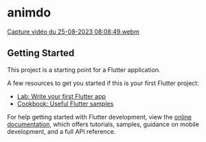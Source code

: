 # animdo

[Capture vidéo du 25-08-2023 08:08:49.webm](https://github.com/sudo-001/animdo/assets/81199537/a0653d88-e080-47bd-b509-9607ff5587fa)


## Getting Started

This project is a starting point for a Flutter application.

A few resources to get you started if this is your first Flutter project:

- [Lab: Write your first Flutter app](https://docs.flutter.dev/get-started/codelab)
- [Cookbook: Useful Flutter samples](https://docs.flutter.dev/cookbook)

For help getting started with Flutter development, view the
[online documentation](https://docs.flutter.dev/), which offers tutorials,
samples, guidance on mobile development, and a full API reference.
